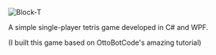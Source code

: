 ![Block-T](https://github.com/ziqingg2/tetris/assets/80551600/499576df-772c-42c2-bbaa-d0365c9b4211)

A simple single-player tetris game developed in C# and WPF. 

(I built this game based on OttoBotCode's amazing tutorial)
